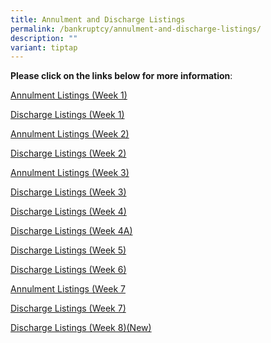 ```yaml
---
title: Annulment and Discharge Listings
permalink: /bankruptcy/annulment-and-discharge-listings/
description: ""
variant: tiptap
---
```

<p><strong>Please click on the links below for more information</strong>:</p>
<p></p>
<p><a href="/files/Annulment &amp; Discharge Listings/Annulment_Listings__Week_1_.pdf" rel="noopener nofollow" target="_blank">Annulment Listings (Week 1)</a>
</p>
<p><a href="/files/Annulment &amp; Discharge Listings/Discharge_Listings__Week_1_.pdf" rel="noopener nofollow" target="_blank">Discharge Listings (Week 1)</a>
</p>
<p><a href="/files/Annulment &amp; Discharge Listings/Annulment_Listings__Week_2_.pdf" rel="noopener nofollow" target="_blank">Annulment Listings (Week 2)</a>
</p>
<p><a href="/files/Annulment &amp; Discharge Listings/Discharge_Listings__Week_2_.pdf" rel="noopener nofollow" target="_blank">Discharge Listings (Week 2)</a>
</p>
<p><a href="/files/Annulment &amp; Discharge Listings/Annulment_Listings__Week_3_.pdf" rel="noopener nofollow" target="_blank">Annulment Listings (Week 3)</a>
</p>
<p><a href="/files/Annulment &amp; Discharge Listings/Discharge_Listings__Week_3_.pdf" rel="noopener nofollow" target="_blank">Discharge Listings (Week 3)</a>
</p>
<p><a href="/files/Annulment &amp; Discharge Listings/Discharge_Listings__Week_4_.pdf" rel="noopener nofollow" target="_blank">Discharge Listings (Week 4)</a>
</p>
<p><a href="/files/Annulment &amp; Discharge Listings/Discharge_Listings__Week_4A_.pdf" rel="noopener nofollow" target="_blank">Discharge Listings (Week 4A)</a>
</p>
<p><a href="/files/Annulment &amp; Discharge Listings/Discharge_Listings__Week_5_.pdf" rel="noopener nofollow" target="_blank">Discharge Listings (Week 5)</a>
</p>
<p><a href="/files/Annulment &amp; Discharge Listings/Discharge_Listings__Week_6_.pdf" rel="noopener nofollow" target="_blank">Discharge Listings (Week 6)</a>
</p>
<p><a href="/files/Annulment &amp; Discharge Listings/Annulment_Listings__Week_7_.pdf" rel="noopener nofollow" target="_blank">Annulment Listings (Week 7</a>
</p>
<p><a href="/files/Annulment &amp; Discharge Listings/Discharge_Listings__Week_7_.pdf" rel="noopener nofollow" target="_blank">Discharge Listings (Week 7)</a>
</p>
<p><a href="/files/Annulment &amp; Discharge Listings/Discharge_Listings__Week_8_.pdf" rel="noopener nofollow" target="_blank">Discharge Listings (Week 8)(New)</a>
</p>
<p></p>
<p></p>
<p></p>